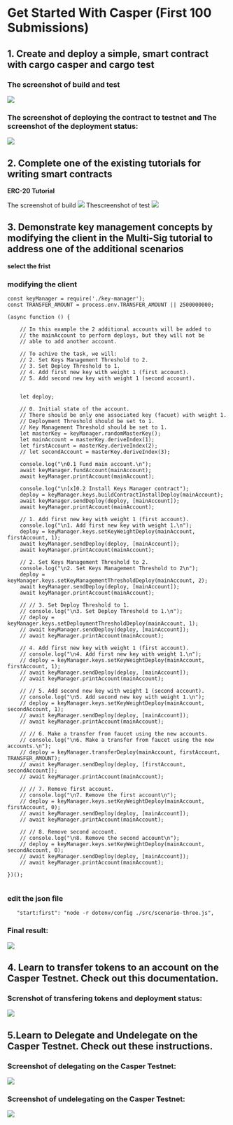 # Get Started With Casper (First 100 Submissions)


## 1. Create and deploy a simple, smart contract with cargo casper and cargo test


### The screenshot of build and test


![](imgs/11.png)



### The screenshot of deploying the contract to testnet and The screenshot of the deployment status:


![](imgs/12.png)









## 2. Complete one of the existing tutorials for writing smart contracts

<b>ERC-20 Tutorial
</b>

The screenshot of build
![](imgs/21.png)
Thescreenshot of test
![](imgs/22.png)
## 3. Demonstrate key management concepts by modifying the client in the Multi-Sig tutorial to address one of the additional scenarios
<b>select the frist</b>

### modifying the client
```
const keyManager = require('./key-manager');
const TRANSFER_AMOUNT = process.env.TRANSFER_AMOUNT || 2500000000;

(async function () {
    
    // In this example the 2 additional accounts will be added to 
    // the mainAccount to perform deploys, but they will not be 
    // able to add another account. 
    
    // To achive the task, we will:
    // 2. Set Keys Management Threshold to 2.
    // 3. Set Deploy Threshold to 1.
    // 4. Add first new key with weight 1 (first account).
    // 5. Add second new key with weight 1 (second account).


    let deploy;

    // 0. Initial state of the account.
    // There should be only one associated key (facuet) with weight 1.
    // Deployment Threshold should be set to 1.
    // Key Management Threshold should be set to 1.
    let masterKey = keyManager.randomMasterKey();
    let mainAccount = masterKey.deriveIndex(1);
    let firstAccount = masterKey.deriveIndex(2);
    // let secondAccount = masterKey.deriveIndex(3);

    console.log("\n0.1 Fund main account.\n");
    await keyManager.fundAccount(mainAccount);
    await keyManager.printAccount(mainAccount);
    
    console.log("\n[x]0.2 Install Keys Manager contract");
    deploy = keyManager.keys.buildContractInstallDeploy(mainAccount);
    await keyManager.sendDeploy(deploy, [mainAccount]);
    await keyManager.printAccount(mainAccount);

    // 1. Add first new key with weight 1 (first account).
    console.log("\n1. Add first new key with weight 1.\n");
    deploy = keyManager.keys.setKeyWeightDeploy(mainAccount, firstAccount, 1);
    await keyManager.sendDeploy(deploy, [mainAccount]);
    await keyManager.printAccount(mainAccount);
    
    // 2. Set Keys Management Threshold to 2.
    console.log("\n2. Set Keys Management Threshold to 2\n");
    deploy = keyManager.keys.setKeyManagementThresholdDeploy(mainAccount, 2);
    await keyManager.sendDeploy(deploy, [mainAccount]);
    await keyManager.printAccount(mainAccount);
    
    // // 3. Set Deploy Threshold to 1.
    // console.log("\n3. Set Deploy Threshold to 1.\n");
    // deploy = keyManager.keys.setDeploymentThresholdDeploy(mainAccount, 1);
    // await keyManager.sendDeploy(deploy, [mainAccount]);
    // await keyManager.printAccount(mainAccount);
    
    // 4. Add first new key with weight 1 (first account).
    // console.log("\n4. Add first new key with weight 1.\n");
    // deploy = keyManager.keys.setKeyWeightDeploy(mainAccount, firstAccount, 1);
    // await keyManager.sendDeploy(deploy, [mainAccount]);
    // await keyManager.printAccount(mainAccount);
    
    // // 5. Add second new key with weight 1 (second account).
    // console.log("\n5. Add second new key with weight 1.\n");
    // deploy = keyManager.keys.setKeyWeightDeploy(mainAccount, secondAccount, 1);
    // await keyManager.sendDeploy(deploy, [mainAccount]);
    // await keyManager.printAccount(mainAccount);
    
    // // 6. Make a transfer from faucet using the new accounts.
    // console.log("\n6. Make a transfer from faucet using the new accounts.\n");
    // deploy = keyManager.transferDeploy(mainAccount, firstAccount, TRANSFER_AMOUNT);
    // await keyManager.sendDeploy(deploy, [firstAccount, secondAccount]);
    // await keyManager.printAccount(mainAccount);
    
    // // 7. Remove first account.
    // console.log("\n7. Remove the first account\n");
    // deploy = keyManager.keys.setKeyWeightDeploy(mainAccount, firstAccount, 0);
    // await keyManager.sendDeploy(deploy, [mainAccount]);
    // await keyManager.printAccount(mainAccount);
    
    // // 8. Remove second account.
    // console.log("\n8. Remove the second account\n");
    // deploy = keyManager.keys.setKeyWeightDeploy(mainAccount, secondAccount, 0);
    // await keyManager.sendDeploy(deploy, [mainAccount]);
    // await keyManager.printAccount(mainAccount);
    
})();


```
### edit the json file
`    "start:first": "node -r dotenv/config ./src/scenario-three.js",
`
### Final result:
![](imgs/31.png)

## 4. Learn to transfer tokens to an account on the Casper Testnet. Check out this documentation.
### Screnshot of transfering tokens and deployment status:


![](imgs/41.png)




## 5.Learn to Delegate and Undelegate on the Casper Testnet. Check out these instructions.
### Screenshot of delegating on the Casper Testnet:


![](imgs/51.png)
### Screenshot of undelegating on the Casper Testnet:


![](imgs/52.png)
